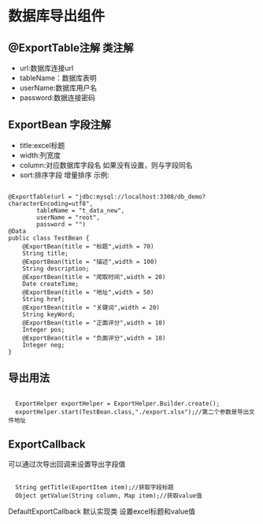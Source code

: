 # 数据库导出组件
## @ExportTable注解 类注解
- url:数据库连接url
- tableName：数据库表明
- userName:数据库用户名
- password:数据连接密码
## ExportBean 字段注解
- title:excel标题
- width:列宽度
- column:对应数据库字段名 如果没有设置，则与字段同名
- sort:排序字段 增量排序
示例:
<pre><code>
@ExportTable(url = "jdbc:mysql://localhost:3308/db_demo?characterEncoding=utf8",
        tableName = "t_data_new",
        userName = "root",
        password = "")
@Data
public class TestBean {
    @ExportBean(title = "标题",width = 70)
    String title;
    @ExportBean(title = "描述",width = 100)
    String description;
    @ExportBean(title = "爬取时间",width = 20)
    Date createTime;
    @ExportBean(title = "地址",width = 50)
    String href;
    @ExportBean(title = "关键词",width = 20)
    String keyWord;
    @ExportBean(title = "正面评分",width = 10)
    Integer pos;
    @ExportBean(title = "负面评分",width = 10)
    Integer neg;
}
</code></pre>

## 导出用法
<pre><code>
  ExportHelper exportHelper = ExportHelper.Builder.create();
  exportHelper.start(TestBean.class,"./export.xlsx");//第二个参数是导出文件地址
</code></pre>

## ExportCallback
可以通过次导出回调来设置导出字段值
<pre><code>
  String getTitle(ExportItem item);//获取字段标题
  Object getValue(String column, Map<String, Object> item);//获取value值
</code></pre>

DefaultExportCallback 默认实现类 设置excel标题和value值

